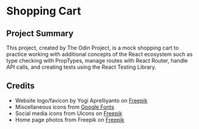 # Shopping Cart

## Project Summary

This project, created by The Odin Project, is a mock shopping cart to practice working with additional concepts of the React ecosystem such as type checking with PropTypes, manage routes with React Router, handle API calls, and creating tests using the React Testing Library.

## Credits

- Website logo/favicon by Yogi Aprelliyanto on [Freepik](https://www.freepik.com/icon/shopping-bag_6058239#fromView=search&term=clothing+brand&track=ais&page=2&position=3&uuid=fc5a59b2-a128-4174-bb3d-91235123cd9a)
- Miscellaneous icons from [Google Fonts](https://fonts.google.com/)
- Social media icons from Ulcons on [Freepik](https://www.freepik.com/author/uicons/icons/uicons-brands-solid_5089)
- Home page photos from Freepik on [Freepik](https://www.freepik.com/serie/27590780)
